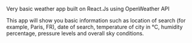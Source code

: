Very basic weather app built on React.Js using OpenWeather API

This app will show you basic information such as location of search (for example, Paris, FR), date of search, temperature of city in °C, humidity percentage, pressure levels and overall sky conditions.
